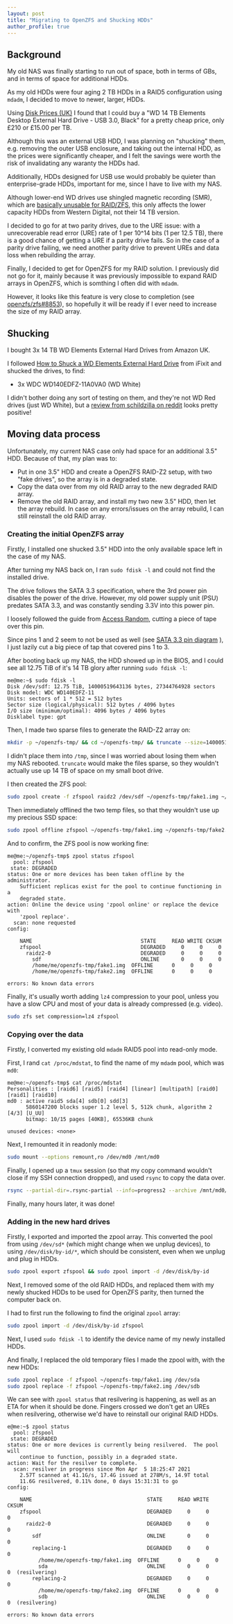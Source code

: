 ```yaml
---
layout: post
title: "Migrating to OpenZFS and Shucking HDDs"
author_profile: true
---
```


## Background

My old NAS was finally starting to run out of space, both in terms of GBs,
and in terms of space for additional HDDs.

As my old HDDs were four aging 2 TB HDDs in a RAID5 configuration using `mdadm`,
I decided to move to newer, larger, HDDs.

Using [Disk Prices (UK)](https://diskprices.com/?locale=uk) I found that
I could buy a "WD 14 TB Elements Desktop External Hard Drive - USB 3.0, Black"
for a pretty cheap price, only £210 or £15.00 per TB.

Although this was an external USB HDD, I was planning on "shucking" them, e.g.
removing the outer USB enclosure, and taking out the internal HDD, as the
prices were significantly cheaper, and I felt the savings were worth the risk
of invalidating any waranty the HDDs had.

Additionally, HDDs designed for USB use would probably be quieter than
enterprise-grade HDDs, important for me, since I have to live
with my NAS.

Although lower-end WD drives use shingled magnetic recording (SMR), which
are [basically unusable for RAID/ZFS](https://arstechnica.com/gadgets/2020/06/western-digitals-smr-disks-arent-great-but-theyre-not-garbage/),
this only affects the lower capacity HDDs from Western Digital, not their
14 TB version.

I decided to go for at two parity drives, due to the URE issue: with a
unrecoverable read error (URE) rate of 1 per 10^14 bits (1 per 12.5 TB),
there is a good chance of getting a URE if a parity drive fails. So in the case
of a parity drive failing, we need another parity drive to prevent UREs and data
loss when rebuilding the array.

Finally, I decided to get for OpenZFS for my RAID solution. I previously did not
go for it, mainly because it was previously impossible to expand RAID arrays
in OpenZFS, which is somthing I often did with `mdadm`.

However, it looks like this feature is very close to completion
(see [openzfs/zfs#8853](https://github.com/openzfs/zfs/pull/8853)), so hopefully
it will be ready if I ever need to increase the size of my RAID array.

## Shucking

I bought 3x 14 TB WD Elements External Hard Drives from Amazon UK.

I followed [How to Shuck a WD Elements External Hard Drive](https://www.ifixit.com/Guide/How+to+Shuck+a+WD+Elements+External+Hard+Drive/137646)
from iFixit and shucked the drives, to find:

- 3x WDC WD140EDFZ-11A0VA0 (WD White)

I didn't bother doing any sort of testing on them,
and they're not WD Red drives (just WD White), but a
[review from schildzilla on reddit](https://old.reddit.com/r/DataHoarder/comments/elels8/wd_my_book_14_tb_shucked_wd140edfz_us7sap140/)
looks pretty positive!

## Moving data process

Unfortunately, my current NAS case only had space for an additional 3.5" HDD.
Because of that, my plan was to:

- Put in one 3.5" HDD and create a OpenZFS RAID-Z2 setup, with two "fake drives",
  so the array is in a degraded state.
- Copy the data over from my old RAID array to the new degraded RAID array.
- Remove the old RAID array, and install my two new 3.5" HDD, then let the
  array rebuild. In case on any errors/issues on the array rebuild, I can still
  reinstall the old RAID array.

### Creating the initial OpenZFS array

Firstly, I installed one shucked 3.5" HDD into the only available space left
in the case of my NAS.

After turning my NAS back on, I ran `sudo fdisk -l` and could not find the
installed drive.

The drive follows the SATA 3.3 specification, where the 3rd power pin disables
the power of the drive. However, my old power supply unit (PSU) predates SATA 3.3,
and was constantly sending 3.3V into this power pin.

I loosely followed the guide from
[Access Random](https://www.instructables.com/How-to-Fix-the-33V-Pin-Issue-in-White-Label-Disks-/),
cutting a piece of tape over this pin.

Since pins 1 and 2 seem to not be used as well (see
[SATA 3.3 pin diagram](https://www.tomshardware.com/news/hdd-sata-power-disable-feature,36146.html)
), I just lazily cut a big piece of tap that covered pins 1 to 3.

After booting back up my NAS, the HDD showed up in the BIOS, and I could see
all 12.75 TiB of it's 14 TB glory after running `sudo fdisk -l`:

```console
me@me:~$ sudo fdisk -l
Disk /dev/sdf: 12.75 TiB, 14000519643136 bytes, 27344764928 sectors
Disk model: WDC WD140EDFZ-11
Units: sectors of 1 * 512 = 512 bytes
Sector size (logical/physical): 512 bytes / 4096 bytes
I/O size (minimum/optimal): 4096 bytes / 4096 bytes
Disklabel type: gpt
```

Then, I made two sparse files to generate the RAID-Z2 array on:

```bash
mkdir -p ~/openzfs-tmp/ && cd ~/openzfs-tmp/ && truncate --size=14000519643136 fake1.img fake2.img
```

I didn't place them into `/tmp`, since I was worried about losing them when
my NAS rebooted. `truncate` would make the files sparse, so they wouldn't
actually use up 14 TB of space on my small boot drive.

I then created the ZFS pool:

```bash
sudo zpool create -f zfspool raidz2 /dev/sdf ~/openzfs-tmp/fake1.img ~/openzfs-tmp/fake2.img
```

Then immediately offlined the two temp files, so that they wouldn't use up my
precious SSD space:

```bash
sudo zpool offline zfspool ~/openzfs-tmp/fake1.img ~/openzfs-tmp/fake2.img
```

And to confirm, the ZFS pool is now working fine:

```console
me@me:~/openzfs-tmp$ zpool status zfspool
  pool: zfspool
 state: DEGRADED
status: One or more devices has been taken offline by the administrator.
	Sufficient replicas exist for the pool to continue functioning in a
	degraded state.
action: Online the device using 'zpool online' or replace the device with
	'zpool replace'.
  scan: none requested
config:

	NAME                                   STATE     READ WRITE CKSUM
	zfspool                                DEGRADED     0     0     0
	  raidz2-0                             DEGRADED     0     0     0
	    sdf                                ONLINE       0     0     0
	    /home/me/openzfs-tmp/fake1.img  OFFLINE      0     0     0
	    /home/me/openzfs-tmp/fake2.img  OFFLINE      0     0     0

errors: No known data errors
```

Finally, it's usually worth adding `lz4` compression to your pool, unless you
have a slow CPU and most of your data is already compressed (e.g. video).

```bash
sudo zfs set compression=lz4 zfspool
```

### Copying over the data

Firstly, I converted my existing old `mdadm` RAID5 pool into read-only mode.

First, I rand `cat /proc/mdstat`, to find the name of my `mdadm` pool, which
was `md0`:

```console
me@me:~/openzfs-tmp$ cat /proc/mdstat
Personalities : [raid6] [raid5] [raid4] [linear] [multipath] [raid0] [raid1] [raid10] 
md0 : active raid5 sda[4] sdb[0] sdd[3]
      5860147200 blocks super 1.2 level 5, 512k chunk, algorithm 2 [4/3] [U_UU]
      bitmap: 10/15 pages [40KB], 65536KB chunk

unused devices: <none>
```

Next, I remounted it in readonly mode:

```bash
sudo mount --options remount,ro /dev/md0 /mnt/md0
```

Finally, I opened up a `tmux` session (so that my copy command wouldn't close if
my SSH connection dropped), and used `rsync` to copy the data over.

```bash
rsync --partial-dir=.rsync-partial --info=progress2 --archive /mnt/md0/ /zfspool/
```

Finally, many hours later, it was done!

### Adding in the new hard drives

Firstly, I exported and imported the zpool array. This converted the pool
from using `/dev/sd*` (which might change when we unplug devices),
to using `/dev/disk/by-id/*`, which should be consistent, even when we unplug
and plug in HDDs.

```bash
sudo zpool export zfspool && sudo zpool import -d /dev/disk/by-id
```

Next, I removed some of the old RAID HDDs, and replaced them with my newly
shucked HDDs to be used for OpenZFS parity, then turned the computer back on.

I had to first run the following to find the original `zpool` array:

```bash
sudo zpool import -d /dev/disk/by-id zfspool
```

Next, I used `sudo fdisk -l` to identify the device name of my newly installed HDDs.

And finally, I replaced the old temporary files I made the zpool with, with
the new HDDs:

```bash
sudo zpool replace -f zfspool ~/openzfs-tmp/fake1.img /dev/sda
sudo zpool replace -f zfspool ~/openzfs-tmp/fake2.img /dev/sdb
```

We can see with `zpool status` that resilvering is happening, as well as an
ETA for when it should be done. Fingers crossed we don't get an UREs when
resilvering, otherwise we'd have to reinstall our original RAID HDDs.

```console
e@me:~$ zpool status
  pool: zfspool
 state: DEGRADED
status: One or more devices is currently being resilvered.  The pool will
	continue to function, possibly in a degraded state.
action: Wait for the resilver to complete.
  scan: resilver in progress since Mon Apr  5 18:25:47 2021
	2.57T scanned at 41.1G/s, 17.4G issued at 278M/s, 14.9T total
	11.6G resilvered, 0.11% done, 0 days 15:31:31 to go
config:

	NAME                                     STATE     READ WRITE CKSUM
	zfspool                                  DEGRADED     0     0     0
	  raidz2-0                               DEGRADED     0     0     0
	    sdf                                  ONLINE       0     0     0
	    replacing-1                          DEGRADED     0     0     0
	      /home/me/openzfs-tmp/fake1.img  OFFLINE      0     0     0
	      sda                                ONLINE       0     0     0  (resilvering)
	    replacing-2                          DEGRADED     0     0     0
	      /home/me/openzfs-tmp/fake2.img  OFFLINE      0     0     0
	      sdb                                ONLINE       0     0     0  (resilvering)

errors: No known data errors
```
